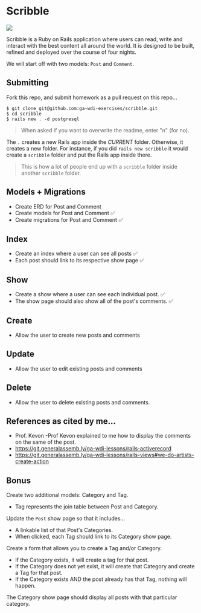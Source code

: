 # Scribble

![](https://dl.dropboxusercontent.com/s/8frf8rblw6pnpds/hipsterlogogenerator_1438007087793.png?dl=0)

Scribble is a Ruby on Rails application where users can read, write and interact
with the best content all around the world. It is designed to be built, refined and deployed over the course of four nights.

We will start off with two models: `Post` and `Comment`.

## Submitting

Fork this repo, and submit homework as a pull request on this repo...

```
$ git clone git@github.com:ga-wdi-exercises/scribble.git
$ cd scribble
$ rails new . -d postgresql
```
> When asked if you want to overwrite the readme, enter "n" (for no).

The `.` creates a new Rails app inside the *CURRENT* folder. Otherwise, it creates a new folder. For instance, if you did `rails new scribble` it would create a `scribble` folder and put the Rails app inside there.

> This is how a lot of people end up with a `scribble` folder inside another `scribble` folder.

## Models + Migrations

- Create ERD for Post and Comment
- Create models for Post and Comment ✅
- Create migrations for Post and Comment ✅

## Index

- Create an index where a user can see all posts ✅
- Each post should link to its respective show page ✅

## Show

- Create a show where a user can see each individual post. ✅
- The show page should also show all of the post's comments. ✅

## Create

- Allow the user to create new posts and comments

## Update

- Allow the user to edit existing posts and comments

## Delete 

- Allow the user to delete existing posts and comments.

## References as cited by me...
- Prof. Kevon
-Prof Kevon explained to me how to display the comments on the same of the post.
- https://git.generalassemb.ly/ga-wdi-lessons/rails-activerecord
- https://git.generalassemb.ly/ga-wdi-lessons/rails-views#we-do-artists-create-action
## Bonus

Create two additional models: Category and Tag.
* Tag represents the join table between Post and Category.

Update the `Post` show page so that it includes...
* A linkable list of that Post's Categories.
* When clicked, each Tag should link to its Category show page.

Create a form that allows you to create a Tag and/or Category.
*  If the Category exists, it will create a tag for that post.
*  If the Category does not yet exist, it will create that Category and create a Tag for that post.
*  If the Category exists AND the post already has that Tag, nothing will happen.

The Category show page should display all posts with that particular category.
